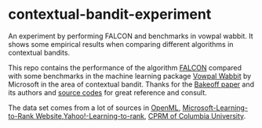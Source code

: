 # contextual-bandit-experiment
An experiment by performing FALCON and benchmarks in vowpal wabbit. It shows some empirical results when comparing different algorithms in contextual bandits.

This repo contains the performance of the algorithm [FALCON](https://arxiv.org/abs/2003.12699) compared with some benchmarks in the machine learning package [Vowpal Wabbit](https://vowpalwabbit.org/) by Microsoft in the area of contextual bandit. Thanks for the [Bakeoff paper](https://arxiv.org/abs/1802.04064) and its authors and [source codes](https://github.com/albietz/vowpal_wabbit/tree/bakeoff) for great reference and consult. 

The data set comes from a lot of sources in [OpenML](openml.org), [Microsoft-Learning-to-Rank Website](http://www.microsoft.com/en-us/research/project/mslr/),[Yahoo!-Learning-to-rank](https://webscope.sandbox.yahoo.com/catalog.php?datatype=c), [CPRM of Columbia University](https://www8.gsb.columbia.edu/cprm/research/datasets#Managed%20Toll%20Lanes).


